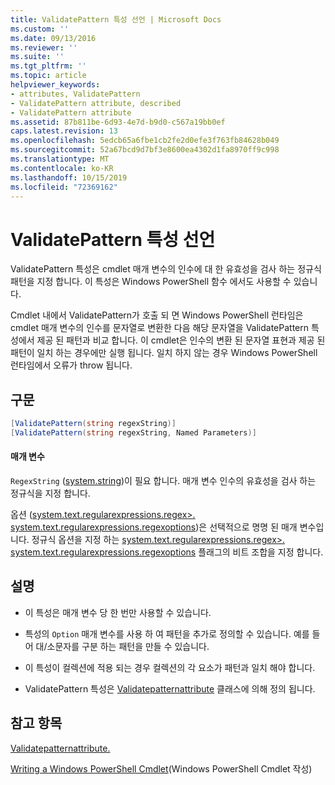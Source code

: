 ```yaml
---
title: ValidatePattern 특성 선언 | Microsoft Docs
ms.custom: ''
ms.date: 09/13/2016
ms.reviewer: ''
ms.suite: ''
ms.tgt_pltfrm: ''
ms.topic: article
helpviewer_keywords:
- attributes, ValidatePattern
- ValidatePattern attribute, described
- ValidatePattern attribute
ms.assetid: 87b811be-6d93-4e7d-b9d0-c567a19bb0ef
caps.latest.revision: 13
ms.openlocfilehash: 5edcb65a6fbe1cb2fe2d0efe3f763fb84628b049
ms.sourcegitcommit: 52a67bcd9d7bf3e8600ea4302d1fa8970ff9c998
ms.translationtype: MT
ms.contentlocale: ko-KR
ms.lasthandoff: 10/15/2019
ms.locfileid: "72369162"
---
```

# <a name="validatepattern-attribute-declaration"></a>ValidatePattern 특성 선언

ValidatePattern 특성은 cmdlet 매개 변수의 인수에 대 한 유효성을 검사 하는 정규식 패턴을 지정 합니다. 이 특성은 Windows PowerShell 함수 에서도 사용할 수 있습니다.

Cmdlet 내에서 ValidatePattern가 호출 되 면 Windows PowerShell 런타임은 cmdlet 매개 변수의 인수를 문자열로 변환한 다음 해당 문자열을 ValidatePattern 특성에서 제공 된 패턴과 비교 합니다. 이 cmdlet은 인수의 변환 된 문자열 표현과 제공 된 패턴이 일치 하는 경우에만 실행 됩니다. 일치 하지 않는 경우 Windows PowerShell 런타임에서 오류가 throw 됩니다.

## <a name="syntax"></a>구문

```csharp
[ValidatePattern(string regexString)]
[ValidatePattern(string regexString, Named Parameters)]
```

#### <a name="parameters"></a>매개 변수

`RegexString` ([system.string](/dotnet/api/System.String))이 필요 합니다. 매개 변수 인수의 유효성을 검사 하는 정규식을 지정 합니다.

옵션 ([system.text.regularexpressions.regex>. system.text.regularexpressions.regexoptions](/dotnet/api/System.Text.RegularExpressions.RegexOptions))은 선택적으로 명명 된 매개 변수입니다. 정규식 옵션을 지정 하는 [system.text.regularexpressions.regex>. system.text.regularexpressions.regexoptions](/dotnet/api/System.Text.RegularExpressions.RegexOptions) 플래그의 비트 조합을 지정 합니다.

## <a name="remarks"></a>설명

- 이 특성은 매개 변수 당 한 번만 사용할 수 있습니다.

- 특성의 `Option` 매개 변수를 사용 하 여 패턴을 추가로 정의할 수 있습니다. 예를 들어 대/소문자를 구분 하는 패턴을 만들 수 있습니다.

- 이 특성이 컬렉션에 적용 되는 경우 컬렉션의 각 요소가 패턴과 일치 해야 합니다.

- ValidatePattern 특성은 [Validatepatternattribute](/dotnet/api/System.Management.Automation.ValidatePatternAttribute) 클래스에 의해 정의 됩니다.

## <a name="see-also"></a>참고 항목

[Validatepatternattribute.](/dotnet/api/System.Management.Automation.ValidatePatternAttribute)

[Writing a Windows PowerShell Cmdlet](./writing-a-windows-powershell-cmdlet.md)(Windows PowerShell Cmdlet 작성)
